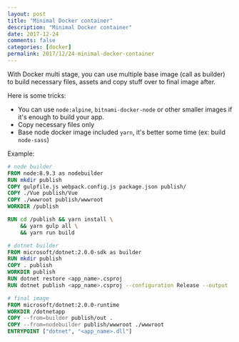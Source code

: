 ```yaml
---
layout: post
title: "Minimal Docker container"
description: "Minimal Docker container"
date: 2017-12-24
comments: false
categories: [docker]
permalink: 2017/12/24-minimal-docker-container
---
```


With Docker multi stage, you can use multiple base image (call as builder) to build necessary files, assets and copy stuff over to final image after.

Here is some tricks:

- You can use `node:alpine`, `bitnami-docker-node` or other smaller images if it's enough to build your app.
- Copy necessary files only
- Base node docker image included `yarn`, it's better some time (ex: build `node-sass`)

Example:

```dockerfile
# node builder
FROM node:8.9.3 as nodebuilder
RUN mkdir publish
COPY gulpfile.js webpack.config.js package.json publish/
COPY ./Vue publish/Vue
COPY ./wwwroot publish/wwwroot
WORKDIR /publish

RUN cd /publish && yarn install \
    && yarn gulp all \
    && yarn run build

# dotnet builder
FROM microsoft/dotnet:2.0.0-sdk as builder
RUN mkdir publish
COPY . publish
WORKDIR publish
RUN dotnet restore <app_name>.csproj
RUN dotnet publish <app_name>.csproj --configuration Release --output ./out

# final image
FROM microsoft/dotnet:2.0.0-runtime
WORKDIR /dotnetapp
COPY --from=builder publish/out .
COPY --from=nodebuilder publish/wwwroot ./wwwroot
ENTRYPOINT ["dotnet", "<app_name>.dll"]
```
